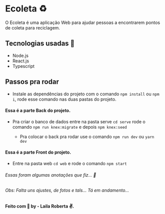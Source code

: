 # Ecoleta :recycle: 

O Ecoleta é uma aplicação Web para ajudar pessoas a encontrarem pontos de coleta para reciclagem.

## Tecnologias usadas :rocket: 

- Node.js
- React.js 
- Typescript

## Passos pra rodar 

- Instale as dependências do projeto com 
  o comando `npm install` ou `npm i`, 
  rode esse comando nas duas pastas do projeto.

#### Essa é a parte Back do projeto.

- Pra criar o banco de dados entre na pasta serve 
  `cd serve`
  rode o comando
  `npm run knex:migrate`
  e depois 
  `npm knex:seed`
  
  - Pra colocar o back pra rodar
    use o comando
    `npm run dev` ou `yarn dev`
     
#### Essa é a parte Front do projeto.

- Entre na pasta web
  `cd web`
  e rode o comando
  `npm start`
  
###### Essas foram algumas anotações que fiz... :bookmark: 
###### Obs: Falta uns ajustes, de fotos e tals... Tá em andamento...

####  Feito com :purple_heart:  by - Laila Roberta :v:.


